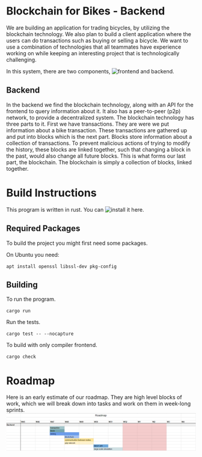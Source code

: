 # Blockchain for Bikes - Backend
We are building an application for trading bicycles, by utilizing the blockchain technology. We also plan to build a client application where the users can do transactions such as buying or selling a bicycle. We want to use a combination of technologies that all teammates have experience working on while keeping an interesting project that is technologically challenging.

In this system, there are two components, ![frontend](https://github.com/SEP-G5/Mobile-Client) and backend.

## Backend
In the backend we find the blockchain technology, along with an API for the frontend to query information about it. It also has a peer-to-peer (p2p) network, to provide a decentralized system. The blockchain technology has three parts to it. First we have transactions. They are were we put information about a bike transaction. These transactions are gathered up and put into blocks which is the next part. Blocks store information about a collection of transactions. To prevent malicious actions of trying to modify the history, these blocks are linked together, such that changing a block in the past, would also change all future blocks. This is what forms our last part, the blockchain. The blockchain is simply a collection of blocks, linked together.


# Build Instructions
This program is written in rust. You can ![install it here](https://www.rust-lang.org/tools/install).

## Required Packages
To build the project you might first need some packages.

On Ubuntu you need:
``` shell
apt install openssl libssl-dev pkg-config
```

## Building
To run the program.
``` shell
cargo run
```
Run the tests.
``` shell
cargo test -- --nocapture
```
To build with only compiler frontend.
``` shell
cargo check
```

# Roadmap
Here is an early estimate of our roadmap. They are high level blocks of work, which we will break down into tasks and work on them in week-long sprints.
![img](https://github.com/SEP-G5/Backend/blob/master/res/roadmap.png)
